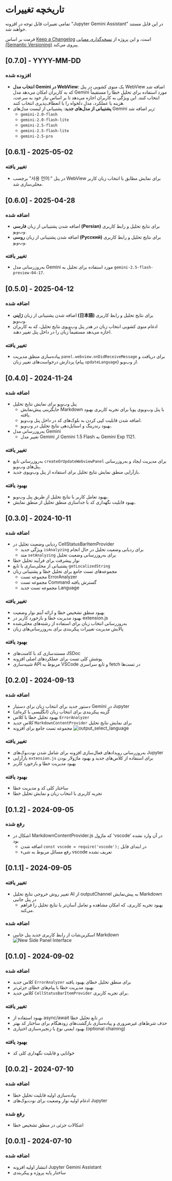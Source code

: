 # تاریخچه تغییرات

تمامی تغییرات قابل توجه در افزونه "Jupyter Gemini Assistant" در این فایل مستند خواهند شد.

فرمت بر اساس [Keep a Changelog](https://keepachangelog.com/en/1.0.0/) است،
و این پروژه از [نسخه‌گذاری معنایی (Semantic Versioning)](https://semver.org/spec/v2.0.0.html) پیروی می‌کند.

## [0.7.0] - YYYY-MM-DD

### افزوده شده

- **انتخاب مدل Gemini در WebView**: یک منوی کشویی در پنل WebView اضافه شد که به کاربران امکان می‌دهد مدل Gemini مورد استفاده برای تحلیل خطا را مستقیماً انتخاب کنند. این ویژگی به کاربران اجازه می‌دهد تا بر اساس نیاز خود به سرعت، هزینه یا عملکرد، مدل دلخواه را با انعطاف‌پذیری انتخاب کنند.
- **پشتیبانی از مدل‌های جدید**: پشتیبانی از لیست مدل‌های Gemini زیر اضافه شد:
  - `gemini-2.0-flash`
  - `gemini-2.0-flash-lite`
  - `gemini-2.5-flash`
  - `gemini-2.5-flash-lite`
  - `gemini-2.5-pro`

## [0.6.1] - 2025-05-02

### تغییر یافته

- برچسب "사용 언어:" در پنل WebView برای نمایش مطابق با انتخاب زبان کاربر محلی‌سازی شد.

## [0.6.0] - 2025-04-28

### اضافه شده

- اضافه شدن پشتیبانی از زبان **فارسی (Persian)** برای نتایج تحلیل و رابط کاربری وب‌ویو.
- اضافه شدن پشتیبانی از زبان **روسی (Русский)** برای نتایج تحلیل و رابط کاربری وب‌ویو.

### تغییر یافته

- به‌روزرسانی مدل Gemini مورد استفاده برای تحلیل به `gemini-2.5-flash-preview-04-17`.

## [0.5.0] - 2025-04-12

### اضافه شده

- اضافه شدن پشتیبانی از زبان **ژاپنی (日本語)** برای نتایج تحلیل و رابط کاربری وب‌ویو.
- ادغام منوی کشویی انتخاب زبان در هدر پنل وب‌ویوی نتایج تحلیل، که به کاربران اجازه می‌دهد مستقیماً زبان را در داخل پنل تغییر دهند.

### تغییر یافته

- پیاده‌سازی منطق مدیریت `panel.webview.onDidReceiveMessage` برای دریافت و پردازش درخواست‌های تغییر زبان (پیام `updateLanguage`) از وب‌ویو.

## [0.4.0] - 2024-11-24

### اضافه شده

- پنل وب‌ویو برای نمایش نتایج تحلیل
  - جایگزینی پیش‌نمایش Markdown با پنل وب‌ویوی پویا برای تجربه کاربری بهبود یافته.
  - اضافه شدن قابلیت کپی کردن به بلوک‌های کد در داخل پنل وب‌ویو.
  - بهبود رندرینگ و استایل‌دهی نتایج تحلیل در وب‌ویو.
- به‌روزرسانی مدل Gemini
  - تغییر مدل Gemini از Gemini 1.5 Flash به Gemini Exp 1121.

### تغییر یافته

- به‌روزرسانی تابع `createOrUpdateWebviewPanel` برای مدیریت ایجاد و به‌روزرسانی پنل‌های وب‌ویو.
- بازآرایی منطق نمایش نتایج تحلیل برای استفاده از پنل وب‌ویوی جدید.

### بهبود یافته

- بهبود تعامل کاربر با نتایج تحلیل از طریق پنل وب‌ویو.
- بهبود قابلیت نگهداری کد با جداسازی منطق تحلیل از منطق نمایش.

## [0.3.0] - 2024-10-11

### اضافه شده

- ردیابی وضعیت تحلیل در CellStatusBarItemProvider
  - ویژگی جدید `isAnalyzing` برای ردیابی وضعیت تحلیل در حال انجام
  - متد `setAnalyzing` برای به‌روزرسانی وضعیت تحلیل
- نوار پیشرفت برای فرآیند تحلیل خطا
- پشتیبانی از محلی‌سازی با تابع `getLocalizedString`
- مجموعه‌های تست جامع برای تحلیل خطا و پشتیبانی زبان
  - مجموعه تست ErrorAnalyzer
  - مجموعه تست Command گسترش یافته
  - مجموعه تست جدید Language

### تغییر یافته

- بهبود منطق تشخیص خطا و ارائه آیتم نوار وضعیت
- بهبود مدیریت خطا و بازخورد کاربر در extension.js
- به‌روزرسانی انتخاب زبان برای استفاده از رشته‌های محلی‌شده
- پالایش مدیریت تغییرات پیکربندی برای به‌روزرسانی‌های زبان

### بهبود یافته

- مستندسازی کد با کامنت‌های JSDoc
- پوشش کلی تست برای عملکردهای اصلی افزونه
- شبیه‌سازی API مربوط به VSCode و تابع سراسری fetch در تست‌ها

## [0.2.0] - 2024-09-13

### اضافه شده

- دستور جدید برای انتخاب زبان برای دستیار Gemini در Jupyter
- گزینه پیکربندی برای انتخاب زبان (انگلیسی یا کره‌ای)
- بهبود تحلیل خطا با کلاس `ErrorAnalyzer`
- کلاس جدید `MarkdownContentProvider` برای نمایش نتایج تحلیل
- مجموعه تست جامع برای افزونه
  ![output_select_language](https://github.com/user-attachments/assets/4383f5ef-3c56-4cc5-aa7f-2a32e04a7ef0)

### تغییر یافته

- به‌روزرسانی رویدادهای فعال‌سازی افزونه برای شامل شدن نوت‌بوک‌های Jupyter
- بازآرایی `extension.js` برای استفاده از کلاس‌های جدید و بهبود ماژولار بودن
- بهبود مدیریت خطا و بازخورد کاربر

### بهبود یافته

- ساختار کلی کد و مدیریت خطا
- تجربه کاربری با انتخاب زبان و نمایش تحلیل خطا

## [0.1.2] - 2024-09-05

### رفع شده

- اشکال در MarkdownContentProvider.js که ماژول 'vscode' در آن وارد نشده بود
  - اضافه شدن `const vscode = require('vscode');` در ابتدای فایل
  - رفع مسائل مربوط به شیء vscode تعریف نشده

## [0.1.1] - 2024-09-05

### تغییر یافته

- تغییر روش خروجی نتایج تحلیل AI از outputChannel به پیش‌نمایش Markdown در پنل جانبی
  - بهبود تجربه کاربری، که امکان مشاهده و تعامل آسان‌تر با نتایج تحلیل را فراهم می‌کند.

### اضافه شده

- اسکرین‌شات از رابط کاربری جدید پنل جانبی Markdown
  ![New Side Panel Interface](https://github.com/user-attachments/assets/5445d853-490c-469f-a060-5f6919d071e4)

## [0.1.0] - 2024-09-02

### اضافه شده

- کلاس جدید `ErrorAnalyzer` برای منطق تحلیل خطای بهبود یافته
- بهبود مدیریت خطا با پیام‌های خطای جزئی‌تر
- کلاس جدید `CellStatusBarItemProvider` برای تجربه کاربری.

### تغییر یافته

- بهبود استفاده از async/await در تابع تحلیل خطا
- حذف شرط‌های غیرضروری و پیاده‌سازی بازگشت‌های زودهنگام برای ساختار کد بهتر
- بهبود ایمنی نوع با زنجیره‌سازی اختیاری (optional chaining)

### بهبود یافته

- خوانایی و قابلیت نگهداری کلی کد

## [0.0.2] - 2024-07-10

### اضافه شده

- پیاده‌سازی اولیه قابلیت تحلیل خطا
- ادغام اولیه نوار وضعیت برای نوت‌بوک‌های Jupyter

### رفع شده

- اشکالات جزئی در منطق تشخیص خطا

## [0.0.1] - 2024-07-10

### اضافه شده

- انتشار اولیه افزونه Jupyter Gemini Assistant
- ساختار پایه پروژه و پیکربندی